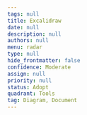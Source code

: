 ```yaml
---
tags: null
title: Excalidraw
date: null
description: null
authors: null
menu: radar
type: null
hide_frontmatter: false
confidence: Moderate
assign: null
priority: null
status: Adopt
quadrant: Tools
tag: Diagram, Document
---
```


